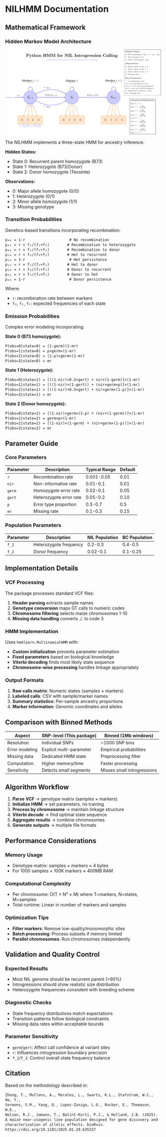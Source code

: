 # NILHMM Documentation

## Mathematical Framework

### Hidden Markov Model Architecture

![HMM Architecture](jim_hmm.png)

The NILHMM implements a three-state HMM for ancestry inference:

**Hidden States:**
- State 0: Recurrent parent homozygote (B73)
- State 1: Heterozygote (B73/Donor)
- State 2: Donor homozygote (Teosinte)

**Observations:**
- 0: Major allele homozygote (0/0)
- 1: Heterozygote (0/1)
- 2: Minor allele homozygote (1/1)
- 3: Missing genotype

### Transition Probabilities

Genetics-based transitions incorporating recombination:

```
p₀₀ = 1-r                    # No recombination
p₀₁ = r × f₁/(f₁+f₂)        # Recombination to heterozygote
p₀₂ = r × f₂/(f₁+f₂)        # Recombination to donor
p₁₀ = r × f₀/(f₀+f₂)        # Het to recurrent
p₁₁ = 1-r                    # Het persistence
p₁₂ = r × f₂/(f₀+f₂)        # Het to donor
p₂₀ = r × f₀/(f₀+f₁)        # Donor to recurrent
p₂₁ = r × f₁/(f₀+f₁)        # Donor to het
p₂₂ = 1-r                    # Donor persistence
```

Where:
- `r`: recombination rate between markers
- `f₀`, `f₁`, `f₂`: expected frequencies of each state

### Emission Probabilities

Complex error modeling incorporating:

**State 0 (B73 homozygote):**
```
P(obs=0|state=0) = (1-germ)(1-mr)
P(obs=1|state=0) = p×germ×(1-mr)
P(obs=2|state=0) = (1-p)×germ×(1-mr)
P(obs=3|state=0) = mr
```

**State 1 (Heterozygote):**
```
P(obs=0|state=1) = [((1-nir)×0.5×gert) + nir×(1-germ)]×(1-mr)
P(obs=1|state=1) = [((1-nir)×(1-gert)) + (nir×germ×p)]×(1-mr)
P(obs=2|state=1) = [((1-nir)×0.5×gert) + nir×germ×(1-p)]×(1-mr)
P(obs=3|state=1) = mr
```

**State 2 (Donor homozygote):**
```
P(obs=0|state=2) = [(1-nir)×germ×(1-p) + (nir×(1-germ))]×(1-mr)
P(obs=1|state=2) = germ×p×(1-mr)
P(obs=2|state=2) = [(1-nir)×(1-germ) + (nir×germ×(1-p))]×(1-mr)
P(obs=3|state=2) = mr
```

## Parameter Guide

### Core Parameters

| Parameter | Description | Typical Range | Default |
|-----------|-------------|---------------|---------|
| `r` | Recombination rate | 0.001-0.05 | 0.01 |
| `nir` | Non-informative rate | 0.01-0.1 | 0.01 |
| `germ` | Homozygote error rate | 0.02-0.1 | 0.05 |
| `gert` | Heterozygote error rate | 0.05-0.2 | 0.10 |
| `p` | Error type proportion | 0.3-0.7 | 0.5 |
| `mr` | Missing rate | 0.1-0.3 | 0.15 |

### Population Parameters

| Parameter | Description | NIL Population | BC Population |
|-----------|-------------|----------------|---------------|
| `f_1` | Heterozygote frequency | 0.2-0.3 | 0.4-0.5 |
| `f_2` | Donor frequency | 0.02-0.1 | 0.1-0.25 |

## Implementation Details

### VCF Processing

The package processes standard VCF files:

1. **Header parsing** extracts sample names
2. **Genotype conversion** maps GT calls to numeric codes
3. **Chromosome filtering** selects maize chromosomes 1-10
4. **Missing data handling** converts ./. to code 3

### HMM Implementation

Uses `hmmlearn.MultinomialHMM` with:

- **Custom initialization** prevents parameter estimation
- **Fixed parameters** based on biological knowledge
- **Viterbi decoding** finds most likely state sequence
- **Chromosome-wise processing** handles linkage appropriately

### Output Formats

1. **Raw calls matrix**: Numeric states (samples × markers)
2. **Labeled calls**: CSV with sample/marker names
3. **Summary statistics**: Per-sample ancestry proportions
4. **Marker information**: Genomic coordinates and alleles

## Comparison with Binned Methods

| Aspect | SNP-level (This package) | Binned (1Mb windows) |
|--------|-------------------------|----------------------|
| Resolution | Individual SNPs | ~1000 SNP bins |
| Error modeling | Explicit multi-parameter | Empirical probabilities |
| Missing data | Dedicated HMM state | Preprocessing filter |
| Computation | Higher memory/time | Faster processing |
| Sensitivity | Detects small segments | Misses small introgressions |

## Algorithm Workflow

1. **Parse VCF** → genotype matrix (samples × markers)
2. **Initialize HMM** → set parameters, no training
3. **Process by chromosome** → maintain linkage structure
4. **Viterbi decode** → find optimal state sequence
5. **Aggregate results** → combine chromosomes
6. **Generate outputs** → multiple file formats

## Performance Considerations

### Memory Usage
- Genotype matrix: samples × markers × 4 bytes
- For 1000 samples × 100K markers ≈ 400MB RAM

### Computational Complexity
- Per chromosome: O(T × N² × M) where T=markers, N=states, M=samples
- Total runtime: Linear in number of markers and samples

### Optimization Tips
- **Filter markers**: Remove low-quality/monomorphic sites
- **Batch processing**: Process subsets if memory limited
- **Parallel chromosomes**: Run chromosomes independently

## Validation and Quality Control

### Expected Results
- Most NIL genome should be recurrent parent (>90%)
- Introgressions should show realistic size distribution
- Heterozygote frequencies consistent with breeding scheme

### Diagnostic Checks
- State frequency distributions match expectations
- Transition patterns follow biological constraints
- Missing data rates within acceptable bounds

### Parameter Sensitivity
- `germ`/`gert`: Affect call confidence at variant sites
- `r`: Influences introgression boundary precision
- `f_1`/`f_2`: Control overall state frequency balance

## Citation

Based on the methodology described in:

```
Zhong, T., Mullens, A., Morales, L., Swarts, K.L., Stafstrom, W.C., He, Y.,
Sermons, S.M., Yang, Q., Lopez-Zuniga, L.O., Rucker, E., Thomason, W.E.,
Nelson, R.J., Jamann, T., Balint-Kurti, P.J., & Holland, J.B. (2025).
A maize near-isogenic line population designed for gene discovery and
characterization of allelic effects. bioRxiv.
https://doi.org/10.1101/2025.01.29.635337
```
